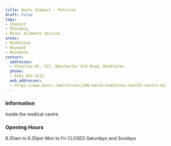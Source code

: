 ```yaml
---
title: Boots Chemist - Peterloo
draft: False
tags:
- Chemist
- Pharmacy
- Minor Ailments Service
areas:
- Middleton
- Heywood
- Rochdale
contact:
  addresses:
  - Peterloo MC, 137, Manchester Old Road, Middleton
  phone:
  - 0161 653 4113
  web_addresses:
  - https://www.boots.com/stores/1206-manch-middleton-health-centre-m24-4dz
---
```



### Information
Inside the medical centre

### Opening Hours
8.30am to 6.30pm Mon to Fri
CLOSED Saturdays and Sundays
